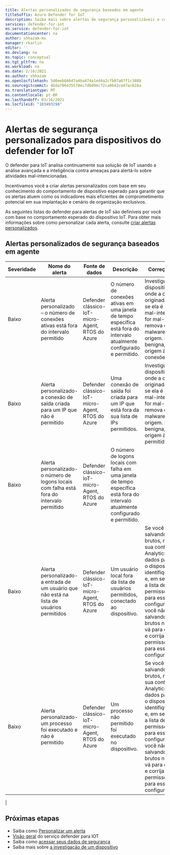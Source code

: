 ```yaml
---
title: Alertas personalizados de segurança baseados em agente
titleSuffix: Azure Defender for IoT
description: Saiba mais sobre alertas de segurança personalizáveis e correção recomendada usando o defender para recursos e serviço do dispositivo IoT.
services: defender-for-iot
ms.service: defender-for-iot
documentationcenter: na
author: shhazam-ms
manager: rkarlin
editor: ''
ms.devlang: na
ms.topic: conceptual
ms.tgt_pltfrm: na
ms.workload: na
ms.date: 2/16/2021
ms.author: shhazam
ms.openlocfilehash: 5d0eeb046d7a4ba474a1ed4a2cfb07a07f1c3888
ms.sourcegitcommit: 4bda786435578ec7d6d94c72ca8642ce47ac628a
ms.translationtype: MT
ms.contentlocale: pt-BR
ms.lasthandoff: 03/16/2021
ms.locfileid: "103493298"
---
```

# <a name="defender-for-iot-devices-custom-security-alerts"></a>Alertas de segurança personalizados para dispositivos do defender for IoT

O defender para IoT analisa continuamente sua solução de IoT usando a análise avançada e a inteligência contra ameaças para alertá-lo sobre atividades mal-intencionadas.

Incentivamos você a criar alertas personalizados com base em seu conhecimento do comportamento de dispositivo esperado para garantir que os alertas atuem como os indicadores mais eficientes de comprometimento potencial em sua implantação e cenário de organização exclusivos.

As seguintes listas do defender para alertas de IoT são definíveis por você com base no comportamento esperado do dispositivo IoT. Para obter mais informações sobre como personalizar cada alerta, consulte [criar alertas personalizados](quickstart-create-custom-alerts.md).

## <a name="agent-based-security-custom-alerts"></a>Alertas personalizados de segurança baseados em agente

| Severidade | Nome do alerta | Fonte de dados | Descrição | Correção sugerida |
|--|--|--|--|--|
| Baixo | Alerta personalizado – o número de conexões ativas está fora do intervalo permitido | Defender clássico-IoT-micro-Agent, RTOS do Azure | O número de conexões ativas em uma janela de tempo específica está fora do intervalo atualmente configurado e permitido. | Investigue os logs do dispositivo. Saiba onde a conexão foi originada e determine se ela é benigna ou mal-intencionada. Se for mal-intencionada, remova o possível malware e entenda a origem. Se for benigna, adicione a origem à lista de conexões permitidas. |
| Baixo | Alerta personalizado-a conexão de saída criada para um IP que não é permitido | Defender clássico-IoT-micro-Agent, RTOS do Azure | Uma conexão de saída foi criada para um IP que está fora da sua lista de IPs permitidos. | Investigue os logs do dispositivo. Saiba onde a conexão foi originada e determine se ela é benigna ou mal-intencionada. Se for mal-intencionada, remova o possível malware e entenda a origem. Se for benigna, adicione a origem à lista de IPs permitidos. |
| Baixo | Alerta personalizado-o número de logons locais com falha está fora do intervalo permitido | Defender clássico-IoT-micro-Agent, RTOS do Azure | O número de logons locais com falha em uma janela de tempo específica está fora do intervalo atualmente configurado e permitido. |  |
| Baixo | Alerta personalizado-a entrada de um usuário que não está na lista de usuários permitidos | Defender clássico-IoT-micro-Agent, RTOS do Azure | Um usuário local fora da lista de usuários permitidos, conectado ao dispositivo. | Se você estiver salvando dados brutos, navegue até sua conta do log Analytics e use os dados para investigar o dispositivo, identifique a origem e, em seguida, corrija a lista de permissões/bloqueios para essas configurações. Se você não estiver salvando dados brutos no momento, vá para o dispositivo e corrija a lista de permissões/bloqueios para essas configurações. |
| Baixo | Alerta personalizado-um processo foi executado e não é permitido | Defender clássico-IoT-micro-Agent, RTOS do Azure | Um processo não permitido foi executado no dispositivo. | Se você estiver salvando dados brutos, navegue até sua conta do log Analytics e use os dados para investigar o dispositivo, identifique a origem e, em seguida, corrija a lista de permissões/bloqueios para essas configurações. Se você não estiver salvando dados brutos no momento, vá para o dispositivo e corrija a lista de permissões/bloqueios para essas configurações. |
|

## <a name="next-steps"></a>Próximas etapas

- Saiba como [Personalizar um alerta](quickstart-create-custom-alerts.md)
- [Visão geral](overview.md) do serviço defender para IOT
- Saiba como [acessar seus dados de segurança](how-to-security-data-access.md)
- Saiba mais sobre [a investigação de um dispositivo](how-to-investigate-device.md)
